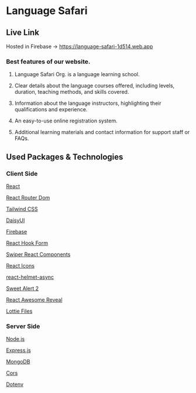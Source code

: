 # Language Safari

## Live Link

Hosted in Firebase -> https://language-safari-1d514.web.app

### Best features of our website.

1. Language Safari Org. is a language learning school.

2. Clear details about the language courses offered, including levels, duration, teaching methods, and skills covered.

3. Information about the language instructors, highlighting their qualifications and experience.

4. An easy-to-use online registration system.

5. Additional learning materials and contact information for support staff or FAQs.

## Used Packages & Technologies

### Client Side

[React](https://react.dev/)

[React Router Dom](https://reactrouter.com/en/main)

[Tailwind CSS](https://tailwindcss.com/)

[DaisyUI](https://daisyui.com/)

[Firebase](https://firebase.google.com/)

[React Hook Form](https://www.react-hook-form.com/)

[Swiper React Components](https://swiperjs.com/react)

[React Icons](https://react-icons.github.io/react-icons/)

[react-helmet-async](https://www.npmjs.com/package/react-helmet-async)

[Sweet Alert 2](https://sweetalert2.github.io/)

[React Awesome Reveal](https://react-awesome-reveal.morello.dev/)

[Lottie Files](https://lottiefiles.com/)

### Server Side

[Node.js](https://nodejs.org/en)

[Express.js](https://expressjs.com/)

[MongoDB](https://www.mongodb.com/atlas/database)

[Cors](https://www.npmjs.com/package/cors)

[Dotenv](https://www.npmjs.com/package/dotenv)

